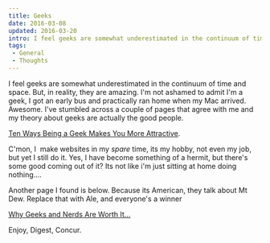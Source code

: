 ```yaml
---
title: Geeks
date: 2016-03-08
updated: 2016-03-20
intro: I feel geeks are somewhat underestimated in the continuum of time and space. But, in reality, they are amazing. I'm not ashamed to admit I'm a geek, I got an ...
tags:
 - General
 - Thoughts
---
```


<p>I feel geeks are somewhat underestimated in the continuum of time and space. But, in reality, they are amazing. I'm not ashamed to admit I'm a geek, I got an early bus and practically ran home when my Mac arrived. Awesome. I've stumbled across a couple of pages that agree with me and my theory about geeks are actually the good people.</p>

<p><a href="http://mingle2.com/blog/view/10-ways-being-a-geek-makes-you-more-attractive" target="_blank">Ten Ways Being a Geek Makes You More Attractive</a>.</p>







<p>C'mon, I&nbsp; make websites in my <em>spare</em> time, its my hobby, not even my job, but yet I&nbsp;still do it. Yes, I&nbsp;have become something of a hermit, but there's some good coming out of it? Its not like i'm just sitting at home doing nothing....</p>







<p>Another page I&nbsp;found is below. Because its American, they talk about Mt Dew. Replace that with Ale, and everyone's a winner</p>







<p><a href="http://www.craigslist.org/about/best/sfo/66795671.html" target="_blank">Why Geeks and Nerds Are Worth It...</a></p>







<p>Enjoy, Digest, Concur.</p>